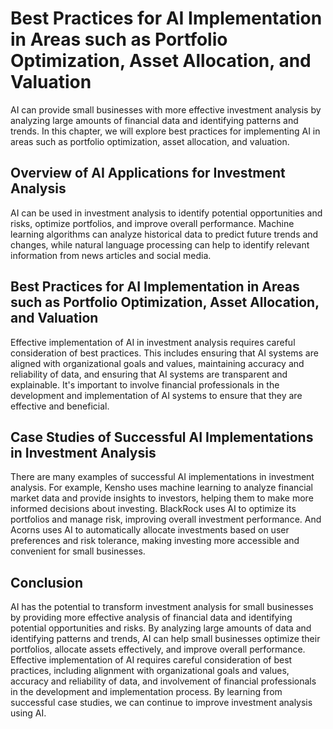 # Best Practices for AI Implementation in Areas such as Portfolio Optimization, Asset Allocation, and Valuation

AI can provide small businesses with more effective investment analysis by analyzing large amounts of financial data and identifying patterns and trends. In this chapter, we will explore best practices for implementing AI in areas such as portfolio optimization, asset allocation, and valuation.

Overview of AI Applications for Investment Analysis
---------------------------------------------------

AI can be used in investment analysis to identify potential opportunities and risks, optimize portfolios, and improve overall performance. Machine learning algorithms can analyze historical data to predict future trends and changes, while natural language processing can help to identify relevant information from news articles and social media.

Best Practices for AI Implementation in Areas such as Portfolio Optimization, Asset Allocation, and Valuation
-------------------------------------------------------------------------------------------------------------

Effective implementation of AI in investment analysis requires careful consideration of best practices. This includes ensuring that AI systems are aligned with organizational goals and values, maintaining accuracy and reliability of data, and ensuring that AI systems are transparent and explainable. It's important to involve financial professionals in the development and implementation of AI systems to ensure that they are effective and beneficial.

Case Studies of Successful AI Implementations in Investment Analysis
--------------------------------------------------------------------

There are many examples of successful AI implementations in investment analysis. For example, Kensho uses machine learning to analyze financial market data and provide insights to investors, helping them to make more informed decisions about investing. BlackRock uses AI to optimize its portfolios and manage risk, improving overall investment performance. And Acorns uses AI to automatically allocate investments based on user preferences and risk tolerance, making investing more accessible and convenient for small businesses.

Conclusion
----------

AI has the potential to transform investment analysis for small businesses by providing more effective analysis of financial data and identifying potential opportunities and risks. By analyzing large amounts of data and identifying patterns and trends, AI can help small businesses optimize their portfolios, allocate assets effectively, and improve overall performance. Effective implementation of AI requires careful consideration of best practices, including alignment with organizational goals and values, accuracy and reliability of data, and involvement of financial professionals in the development and implementation process. By learning from successful case studies, we can continue to improve investment analysis using AI.
